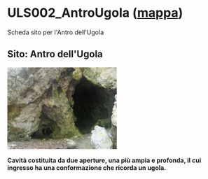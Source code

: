 # ULS002_AntroUgola ([mappa](https://umap.openstreetmap.fr/it/map/uls002_antrougola_1041677))
Scheda sito per l'Antro dell'Ugola
## Sito: Antro dell'Ugola
[<img src='/vignettes/bwx9JMhR.jpg' width='250'/>](/vignettes/bwx9JMhR.jpg) 

**Cavità costituita da due aperture, una più ampia e profonda, il cui ingresso ha una conformazione che ricorda un ugola.**

